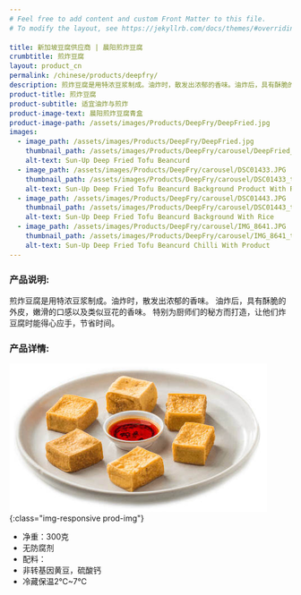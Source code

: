 ```yaml
---
# Feel free to add content and custom Front Matter to this file.
# To modify the layout, see https://jekyllrb.com/docs/themes/#overriding-theme-defaults

title: 新加坡豆腐供应商 | 晨阳煎炸豆腐
crumbtitle: 煎炸豆腐
layout: product_cn
permalink: /chinese/products/deepfry/
description: 煎炸豆腐是用特浓豆浆制成。油炸时，散发出浓郁的香味。油炸后，具有酥脆的外皮，嫩滑的口感以及类似豆花的香味。特别为厨师们的秘方而打造，让他们炸豆腐时能得心应手，节省时间。
product-title: 煎炸豆腐
product-subtitle: 适宜油炸与煎炸
product-image-text: 晨阳煎炸豆腐青盒
product-image-path: /assets/images/Products/DeepFry/DeepFried.jpg
images:
  - image_path: /assets/images/Products/DeepFry/DeepFried.jpg
    thumbnail_path: /assets/images/Products/DeepFry/carousel/DeepFried_tn.jpg
    alt-text: Sun-Up Deep Fried Tofu Beancurd
  - image_path: /assets/images/Products/DeepFry/carousel/DSC01433.JPG
    thumbnail_path: /assets/images/Products/DeepFry/carousel/DSC01433_tn.jpg
    alt-text: Sun-Up Deep Fried Tofu Beancurd Background Product With Rice
  - image_path: /assets/images/Products/DeepFry/carousel/DSC01443.JPG
    thumbnail_path: /assets/images/Products/DeepFry/carousel/DSC01443_tn.jpg
    alt-text: Sun-Up Deep Fried Tofu Beancurd Background With Rice
  - image_path: /assets/images/Products/DeepFry/carousel/IMG_8641.JPG
    thumbnail_path: /assets/images/Products/DeepFry/carousel/IMG_8641_tn.jpg
    alt-text: Sun-Up Deep Fried Tofu Beancurd Chilli With Product
---
```


### 产品说明:
煎炸豆腐是用特浓豆浆制成。油炸时，散发出浓郁的香味。
油炸后，具有酥脆的外皮，嫩滑的口感以及类似豆花的香味。
特别为厨师们的秘方而打造，让他们炸豆腐时能得心应手，节省时间。


### 产品详情:
![晨阳煎炸豆腐盘上](/assets/images/Products/DeepFry/productthumbnail.jpeg){:class="img-responsive prod-img"}
- 净重：300克
- 无防腐剂
- 配料：
- 非转基因黄豆，硫酸钙
- 冷藏保温2℃~7℃
